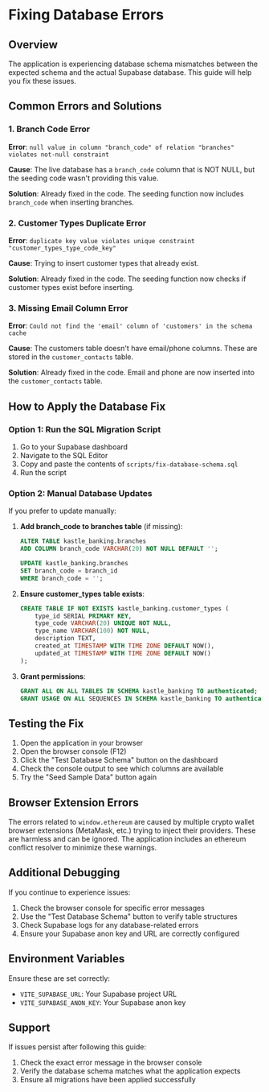 # Fixing Database Errors

## Overview

The application is experiencing database schema mismatches between the expected schema and the actual Supabase database. This guide will help you fix these issues.

## Common Errors and Solutions

### 1. Branch Code Error
**Error**: `null value in column "branch_code" of relation "branches" violates not-null constraint`

**Cause**: The live database has a `branch_code` column that is NOT NULL, but the seeding code wasn't providing this value.

**Solution**: Already fixed in the code. The seeding function now includes `branch_code` when inserting branches.

### 2. Customer Types Duplicate Error
**Error**: `duplicate key value violates unique constraint "customer_types_type_code_key"`

**Cause**: Trying to insert customer types that already exist.

**Solution**: Already fixed in the code. The seeding function now checks if customer types exist before inserting.

### 3. Missing Email Column Error
**Error**: `Could not find the 'email' column of 'customers' in the schema cache`

**Cause**: The customers table doesn't have email/phone columns. These are stored in the `customer_contacts` table.

**Solution**: Already fixed in the code. Email and phone are now inserted into the `customer_contacts` table.

## How to Apply the Database Fix

### Option 1: Run the SQL Migration Script

1. Go to your Supabase dashboard
2. Navigate to the SQL Editor
3. Copy and paste the contents of `scripts/fix-database-schema.sql`
4. Run the script

### Option 2: Manual Database Updates

If you prefer to update manually:

1. **Add branch_code to branches table** (if missing):
   ```sql
   ALTER TABLE kastle_banking.branches 
   ADD COLUMN branch_code VARCHAR(20) NOT NULL DEFAULT '';
   
   UPDATE kastle_banking.branches 
   SET branch_code = branch_id 
   WHERE branch_code = '';
   ```

2. **Ensure customer_types table exists**:
   ```sql
   CREATE TABLE IF NOT EXISTS kastle_banking.customer_types (
       type_id SERIAL PRIMARY KEY,
       type_code VARCHAR(20) UNIQUE NOT NULL,
       type_name VARCHAR(100) NOT NULL,
       description TEXT,
       created_at TIMESTAMP WITH TIME ZONE DEFAULT NOW(),
       updated_at TIMESTAMP WITH TIME ZONE DEFAULT NOW()
   );
   ```

3. **Grant permissions**:
   ```sql
   GRANT ALL ON ALL TABLES IN SCHEMA kastle_banking TO authenticated;
   GRANT USAGE ON ALL SEQUENCES IN SCHEMA kastle_banking TO authenticated;
   ```

## Testing the Fix

1. Open the application in your browser
2. Open the browser console (F12)
3. Click the "Test Database Schema" button on the dashboard
4. Check the console output to see which columns are available
5. Try the "Seed Sample Data" button again

## Browser Extension Errors

The errors related to `window.ethereum` are caused by multiple crypto wallet browser extensions (MetaMask, etc.) trying to inject their providers. These are harmless and can be ignored. The application includes an ethereum conflict resolver to minimize these warnings.

## Additional Debugging

If you continue to experience issues:

1. Check the browser console for specific error messages
2. Use the "Test Database Schema" button to verify table structures
3. Check Supabase logs for any database-related errors
4. Ensure your Supabase anon key and URL are correctly configured

## Environment Variables

Ensure these are set correctly:
- `VITE_SUPABASE_URL`: Your Supabase project URL
- `VITE_SUPABASE_ANON_KEY`: Your Supabase anon key

## Support

If issues persist after following this guide:
1. Check the exact error message in the browser console
2. Verify the database schema matches what the application expects
3. Ensure all migrations have been applied successfully
